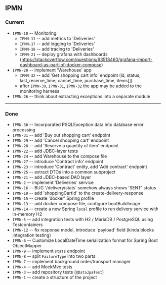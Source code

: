 ## IPMN

### Current

- `IPMN-10` -- Monitoring
  - `IPMN-11` -- add metrics to 'Deliveries'
  - `IPMN-17` -- add logging to 'Deliveries'
  - `IPMN-18` -- add tracing to 'Deliveries'
  - `IPMN-21` -- deploy grafana with dashboards (https://stackoverflow.com/questions/63518460/grafana-import-dashboard-as-part-of-docker-compose)
- `IPMN-20` -- implement 'Warehouse' app
  - `IPMN-32` -- add 'Get shopping cart info' endpoint (id, status, last_reserve_time, cancel_time, purchase_time, items[])
  - after `IPMN-30`, `IPMN-31`, `IPMN-32` the app may be added to the monitoring harness 
- `IPMN-26` -- think about extracting exceptions into a separate module 

---------

### Done

- `IPMN-30` -- Incorporated PSQLException data into database error processing
- `IPMN-31` -- add 'Buy out shopping cart' endpoint
- `IPMN-29` -- add 'Cancel shopping cart' endpoint
- `IPMN-28` -- add 'Reserve a quantity of item' endpoint
- `IPMN-22` -- add JDBC-layer tests
- `IPMN-24` -- add Warehouse to the compose file
- `IPMN-27` -- introduce 'Contract info' endpoint
- `IPMN-23` -- introduce 'Contract' entity, add 'Add contract' endpoint
- `IPMN-25` -- extract DTOs into a common subproject
- `IPMN-21` -- add JDBC-based DAO layer
- `IPMN-2` -- implement 'Deliveries' service
- `IPMN-16` -- BUG '/delivery/stats' somehow always shows 'SENT' status
- `IPMN-19` -- add 'shoppingCartId' to the create-delivery-response
- `IPMN-15` -- create 'docker' Spring profile
- `IPMN-13` -- add docker compose file, configure bootBuildImage
- `IPMN-14` -- create a new Spring `local` profile to run delivery service with in-memory H2
- `IPMN-5` -- add integration tests with H2 / MariaDB / PostgreSQL using Testcontainers
- `IPMN-12` -- fix response model, introduce 'payload' field (kinda blocks integration testing)
- `IPMN-6` -- Customize LocalDateTime serialization format for Spring Boot ObjectMapper
- `IPMN-9` -- implement `stats` endpoint
- `IPMN-8` -- split `FailureType` into two parts
- `IPMN-7` -- implement background order/transport manager
- `IPMN-4` -- add MockMvc tests
- `IPMN-3` -- add repository tests (`@DataJpaTest`)
- `IPMN-1` -- create a structure of the project
